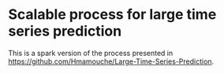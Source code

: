 # Scalable process for large time series prediction

This is a spark version of the process presented in https://github.com/Hmamouche/Large-Time-Series-Prediction.

